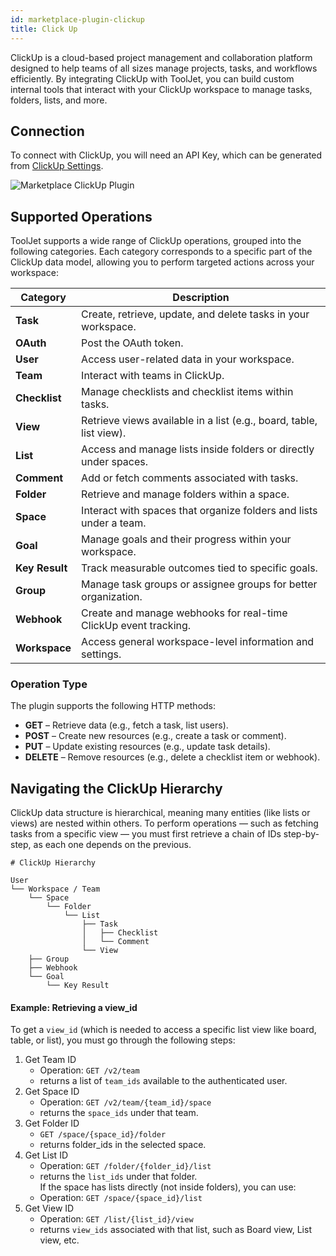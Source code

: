 ```yaml
---
id: marketplace-plugin-clickup
title: Click Up
---
```


ClickUp is a cloud-based project management and collaboration platform designed to help teams of all sizes manage projects, tasks, and workflows efficiently. By integrating ClickUp with ToolJet, you can build custom internal tools that interact with your ClickUp workspace to manage tasks, folders, lists, and more.

## Connection

To connect with ClickUp, you will need an API Key, which can be generated from [ClickUp Settings](https://app.clickup.com/settings/apps).

<img className="screenshot-full img-l" src="/img/marketplace/plugins/clickup/connection.png" alt="Marketplace ClickUp Plugin"/>

## Supported Operations

ToolJet supports a wide range of ClickUp operations, grouped into the following categories. Each category corresponds to a specific part of the ClickUp data model, allowing you to perform targeted actions across your workspace:

| **Category**   | **Description**                                                     |
| -------------- | ------------------------------------------------------------------- |
| **Task**       | Create, retrieve, update, and delete tasks in your workspace.       |
| **OAuth**      | Post the OAuth token.                                               |
| **User**       | Access user-related data in your workspace.                         |
| **Team**       | Interact with teams in ClickUp.                                     |
| **Checklist**  | Manage checklists and checklist items within tasks.                 |
| **View**       | Retrieve views available in a list (e.g., board, table, list view). |
| **List**       | Access and manage lists inside folders or directly under spaces.    |
| **Comment**    | Add or fetch comments associated with tasks.                        |
| **Folder**     | Retrieve and manage folders within a space.                         |
| **Space**      | Interact with spaces that organize folders and lists under a team.  |
| **Goal**       | Manage goals and their progress within your workspace.              |
| **Key Result** | Track measurable outcomes tied to specific goals.                   |
| **Group**      | Manage task groups or assignee groups for better organization.      |
| **Webhook**    | Create and manage webhooks for real-time ClickUp event tracking.    |
| **Workspace**  | Access general workspace-level information and settings.            |

### Operation Type

The plugin supports the following HTTP methods:
- **GET** – Retrieve data (e.g., fetch a task, list users).
- **POST** – Create new resources (e.g., create a task or comment).
- **PUT** – Update existing resources (e.g., update task details).
- **DELETE** – Remove resources (e.g., delete a checklist item or webhook).

## Navigating the ClickUp Hierarchy

ClickUp data structure is hierarchical, meaning many entities (like lists or views) are nested within others. To perform operations — such as fetching tasks from a specific view — you must first retrieve a chain of IDs step-by-step, as each one depends on the previous.

```
# ClickUp Hierarchy

User
└── Workspace / Team
    └── Space
        └── Folder
            └── List
                ├── Task
                │   ├── Checklist
                │   └── Comment
                └── View
    ├── Group
    ├── Webhook
    └── Goal
        └── Key Result
```


#### Example: Retrieving a view_id

To get a `view_id` (which is needed to access a specific list view like board, table, or list), you must go through the following steps:

1. Get Team ID
    - Operation: `GET /v2/team`
    - returns a list of `team_ids` available to the authenticated user.
2. Get Space ID
    - Operation: `GET /v2/team/{team_id}/space`
    - returns the `space_ids` under that team.
3. Get Folder ID
    - `GET /space/{space_id}/folder`
    - returns folder_ids in the selected space.
4. Get List ID
    - Operation: `GET /folder/{folder_id}/list`
    - returns the `list_ids` under that folder. <br/>
    If the space has lists directly (not inside folders), you can use:
    - Operation: `GET /space/{space_id}/list`
5. Get View ID
    - Operation: `GET /list/{list_id}/view`
    - returns `view_ids` associated with that list, such as Board view, List view, etc.
